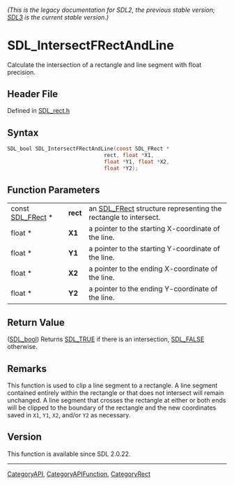 ###### (This is the legacy documentation for SDL2, the previous stable version; [SDL3](https://wiki.libsdl.org/SDL3/) is the current stable version.)
# SDL_IntersectFRectAndLine

Calculate the intersection of a rectangle and line segment with float precision.

## Header File

Defined in [SDL_rect.h](https://github.com/libsdl-org/SDL/blob/SDL2/include/SDL_rect.h)

## Syntax

```c
SDL_bool SDL_IntersectFRectAndLine(const SDL_FRect *
                               rect, float *X1,
                               float *Y1, float *X2,
                               float *Y2);
```

## Function Parameters

|                                |          |                                                                              |
| ------------------------------ | -------- | ---------------------------------------------------------------------------- |
| const [SDL_FRect](SDL_FRect) * | **rect** | an [SDL_FRect](SDL_FRect) structure representing the rectangle to intersect. |
| float *                        | **X1**   | a pointer to the starting X-coordinate of the line.                          |
| float *                        | **Y1**   | a pointer to the starting Y-coordinate of the line.                          |
| float *                        | **X2**   | a pointer to the ending X-coordinate of the line.                            |
| float *                        | **Y2**   | a pointer to the ending Y-coordinate of the line.                            |

## Return Value

([SDL_bool](SDL_bool)) Returns [SDL_TRUE](SDL_TRUE) if there is an
intersection, [SDL_FALSE](SDL_FALSE) otherwise.

## Remarks

This function is used to clip a line segment to a rectangle. A line segment
contained entirely within the rectangle or that does not intersect will
remain unchanged. A line segment that crosses the rectangle at either or
both ends will be clipped to the boundary of the rectangle and the new
coordinates saved in `X1`, `Y1`, `X2`, and/or `Y2` as necessary.

## Version

This function is available since SDL 2.0.22.

----
[CategoryAPI](CategoryAPI), [CategoryAPIFunction](CategoryAPIFunction), [CategoryRect](CategoryRect)

